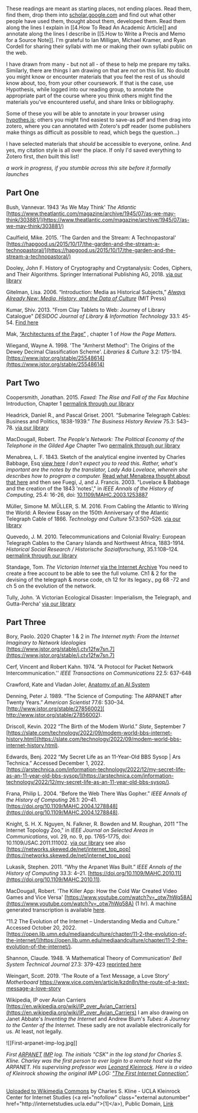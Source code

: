 These readings are meant as starting places, not ending places. Read them, find them, drop them into [scholar.google.com](https://scholar.google.com) and find out what other people have used them, thought about them, developed them. Read them along the lines I explain in [[4.How To Read An Academic Article]] and annotate along the lines I describe in [[5.How to Write a Precis and Memo for a Source Note]]. I'm grateful to Ian Milligan, Michael Kramer, and Ryan Cordell for sharing their syllabi with me or making their own syllabi public on the web. 

I have drawn from many - but not all - of these to help me prepare my talks. Similarly, there are things I am drawing on that are *not* on this list. No doubt you might know or encounter materials that you feel the rest of us should know about, too, from your other coursework. If that is the case, use Hypothesis, while logged into our reading group, to annotate the appropriate part of the course where you think others might find the materials you've encountered useful, and share links or bibliography. 

Some of these you will be able to annotate in your browser using [hypothes.is](https://hypothes.is); others you might find easiest to save-as pdf and then drag into zotero, where you can annotated with Zotero's pdf reader (some publishers make things as difficult as possible to read, which begs the question...)

I have selected materials that *should* be accessible to everyone, online. And yes, my citation style is all over the place. If only I'd saved everything to Zotero first, *then* built this list!

_a work in progress, if you stumble across this site before it formally launches_

## Part One

Bush, Vannevar. 1943 'As We May Think' *The Atlantic* [https://www.theatlantic.com/magazine/archive/1945/07/as-we-may-think/303881/](https://www.theatlantic.com/magazine/archive/1945/07/as-we-may-think/303881/) 

Caulfield, Mike. 2015. 'The Garden and the Stream: A Technopastoral' [https://hapgood.us/2015/10/17/the-garden-and-the-stream-a-technopastoral/](https://hapgood.us/2015/10/17/the-garden-and-the-stream-a-technopastoral/)


Dooley, John F. History of Cryptography and Cryptanalysis: Codes, Ciphers, and Their Algorithms. Springer International Publishing AG, 2018. [via our library](https://ocul-crl.primo.exlibrisgroup.com/permalink/01OCUL_CRL/1ortgfo/cdi_askewsholts_vlebooks_9783319904436)


Gitelman, Lisa. 2006. “Introduction: Media as Historical Subjects,” [_Always Already New: Media, History, and the Data of Culture_](http://web.mit.edu/uricchio/Public/television/Gitelman.pdf) (MIT Press)

Kumar, Shiv. 2013. "From Clay Tablets to Web: Journey of Library Catalogue" *DESIDOC Journal of Library & Information Technology* 33.1: 45-54. [Find here](https://scholar.google.com/scholar?cluster=1278219143609286938)

Mak, [“Architectures of the Page”](https://raley.english.ucsb.edu/wp-content2/uploads/234/Mak.pdf) , chapter 1 of _How the Page Matters._ 

Wiegand, Wayne A. 1998. 'The "Amherst Method": The Origins of the Dewey Decimal Classification Scheme'. *Libraries & Culture* 3.2: 175-194. [https://www.jstor.org/stable/25548614](https://www.jstor.org/stable/25548614)

## Part Two

Coopersmith, Jonathan. 2015. _Faxed: The Rise and Fall of the Fax Machine_ Introduction, Chapter 1 [permalink through our library](https://ocul-crl.primo.exlibrisgroup.com/discovery/fulldisplay?context=L&vid=01OCUL_CRL:CRL_DEFAULT&search_scope=NewDiscoveryNetwork&tab=OCULDiscoveryNetworkNew&docid=alma991022677813105153) 

Headrick, Daniel R., and Pascal Griset. 2001. “Submarine Telegraph Cables: Business and Politics, 1838-1939.” _The Business History Review_ 75.3: 543–78. [via our library](https://proxy.library.carleton.ca/login?url=https://www.jstor.org/stable/3116386)

MacDougall, Robert. *The People's Network: The Political Economy of the Telephone in the Gilded Age* Chapter Two [permalink through our library](https://ocul-crl.primo.exlibrisgroup.com/permalink/01OCUL_CRL/17erkeh/cdi_jstor_books_j_ctt5hjm3g_5) 

Menabrea, L. F. 1843. Sketch of the analytical engine invented by Charles Babbage, Esq [view here](https://repository.ou.edu/uuid/6235e086-c11a-56f6-b50d-1b1f5aaa3f5e#page/2/mode/2up) _I don't expect you to read this. Rather, what's important are the notes by the translator, Lady Ada Lovelace, wherein she describes how to program a computer._ [Read what Menabrea thought about that here](https://www.wired.com/beyond-the-beyond/2017/05/luigi-federico-menabrea-paying-tribute-ada-lovelace/) and then see Fuegi, J, and J. Francis. 2003. "Lovelace & Babbage and the creation of the 1843 'notes'," in _IEEE Annals of the History of Computing_, 25.4: 16-26, doi: [10.1109/MAHC.2003.1253887](https://10.1109/MAHC.2003.1253887)

Müller, Simone M. MÜLLER, S. M. 2016. From Cabling the Atlantic to Wiring the World: A Review Essay on the 150th Anniversary of the Atlantic Telegraph Cable of 1866. _Technology and Culture_ 57.3:507–526. [via our library](https://proxy.library.carleton.ca/login?url=https://www.jstor.org/stable/44017442)

Quevedo, J. M. 2010. Telecommunications and Colonial Rivalry: European Telegraph Cables to the Canary Islands and Northwest Africa, 1883-1914. _Historical Social Research / Historische Sozialforschung_, 35.1:108–124. [permalink through our library](https://proxy.library.carleton.ca/login?url=https://www.jstor.org/stable/20762431)

Standage, Tom. *The Victorian Internet* [via the Internet Archive](https://archive.org/embed/victorianinterne00toms) You need to create a free account to be able to see the full volume. Ch1 & 2 for the devising of the telegraph & morse code, ch 12 for its legacy., pg 68 -72 and ch 5 on the evolution of the network.

Tully, John. 'A Victorian Ecological Disaster: Imperialism, the Telegraph, and Gutta-Percha' [via our library](https://proxy.library.carleton.ca/login?url=https://www.jstor.org/stable/40542850)

## Part Three

Bory, Paolo. 2020  Chapter 1 & 2  in *The Internet myth: From the Internet Imaginary to Network Ideologies* [https://www.jstor.org/stable/j.ctv12fw7sn.7](https://www.jstor.org/stable/j.ctv12fw7sn.7) 

Cerf, Vincent and Robert Kahn. 1974. "A Protocol for Packet Network Intercommunication.'' *IEEE Transactions on Communications* 22.5: 637-648

Crawford, Kate and Vladan Joler, [Anatomy of an AI System](https://anatomyof.ai/)

Denning, Peter J. 1989. “The Science of Computing: The ARPANET after Twenty Years.” _American Scientist_ 77.6: 530–34. [http://www.jstor.org/stable/27856002]( http://www.jstor.org/stable/27856002).

Driscoll, Kevin. 2022 “The Birth of the Modem World.” _Slate_, September 7 [https://slate.com/technology/2022/09/modem-world-bbs-internet-history.html](https://slate.com/technology/2022/09/modem-world-bbs-internet-history.html).

Edwards, Benj. 2022 “My Secret Life as an 11-Year-Old BBS Sysop | Ars Technica.” Accessed December 1, 2022. [https://arstechnica.com/information-technology/2022/12/my-secret-life-as-an-11-year-old-bbs-sysop/](https://arstechnica.com/information-technology/2022/12/my-secret-life-as-an-11-year-old-bbs-sysop/).

Frana, Philip L. 2004. “Before the Web There Was Gopher.” _IEEE Annals of the History of Computing_ 26.1: 20–41. [https://doi.org/10.1109/MAHC.2004.1278848](https://doi.org/10.1109/MAHC.2004.1278848).

Knight, S. H. X. Nguyen, N. Falkner, R. Bowden and M. Roughan, 2011 "The Internet Topology Zoo," in _IEEE Journal on Selected Areas in Communications_, vol. 29, no. 9, pp. 1765-1775,  doi: 10.1109/JSAC.2011.111002. [via our library](https://ieeexplore-ieee-org.proxy.library.carleton.ca/document/6027859)
see also [https://networks.skewed.de/net/internet_top_pop](https://networks.skewed.de/net/internet_top_pop)

Lukasik, Stephen. 2011. “Why the Arpanet Was Built.” _IEEE Annals of the History of Computing_ 33.3: 4–21. [https://doi.org/10.1109/MAHC.2010.11](https://doi.org/10.1109/MAHC.2010.11).

MacDougall, Robert. 'The Killer App: How the Cold War Created Video Games and Vice Versa' [https://www.youtube.com/watch?v=_otw7hWq58A](https://www.youtube.com/watch?v=_otw7hWq58A) (1 hr). A machine generated transcription is available [here](https://gist.github.com/shawngraham/616f184d0eac498761dfa714a4eba534).

“11.2 The Evolution of the Internet – Understanding Media and Culture.” Accessed October 20, 2022. [https://open.lib.umn.edu/mediaandculture/chapter/11-2-the-evolution-of-the-internet/](https://open.lib.umn.edu/mediaandculture/chapter/11-2-the-evolution-of-the-internet/).

Shannon, Claude. 1948. 'A Mathematical Theory of Communication' _Bell System Technical Journal_ 27.3: 379-423 [reprinted here](https://ocul-crl.primo.exlibrisgroup.com/permalink/01OCUL_CRL/1ortgfo/cdi_proquest_miscellaneous_29393720)

Weingart, Scott.  2019. 'The Route of a Text Message, a Love Story' *Motherboard* https://www.vice.com/en/article/kzdn8n/the-route-of-a-text-message-a-love-story

Wikipedia, IP over Avian Carriers [https://en.wikipedia.org/wiki/IP_over_Avian_Carriers](https://en.wikipedia.org/wiki/IP_over_Avian_Carriers)
I am also drawing on Janet Abbate's _Inventing the Internet_ and Andrew Blum's _Tubes: A Journey to the Center of the Internet._ These sadly are not available electronically for us. At least, not legally.

![[First-arpanet-imp-log.jpg]]

_First [ARPANET](https://en.wikipedia.org/wiki/ARPANET "w:ARPANET") [IMP](https://en.wikipedia.org/wiki/Interface_Message_Processor "w:Interface Message Processor") log. The initials "CSK" in the log stand for Charles S. Kline. Charley was the first person to ever login to a remote host via the ARPANET. His supervising professor was [Leonard Kleinrock](https://en.wikipedia.org/wiki/Leonard_Kleinrock "w:Leonard Kleinrock"). Here is a video of Kleinrock showing the original IMP LOG: ["The First Internet Connection"](https://www.youtube.com/watch?v=vuiBTJZfeo8&t=6m30s)._
<p><br><a href="https://commons.wikimedia.org/wiki/File:First-arpanet-imp-log.jpg#/media/File:First-arpanet-imp-log.jpg">Uploaded to Wikimedia Commons</a> by Charles S. Kline - UCLA Kleinrock Center for Internet Studies (&lt;a rel="nofollow" class="external autonumber" href="http://internetstudies.ucla.edu/"&gt;[1]&lt;/a&gt;), Public Domain, <a href="https://commons.wikimedia.org/w/index.php?curid=30944085">Link</a></p> 
